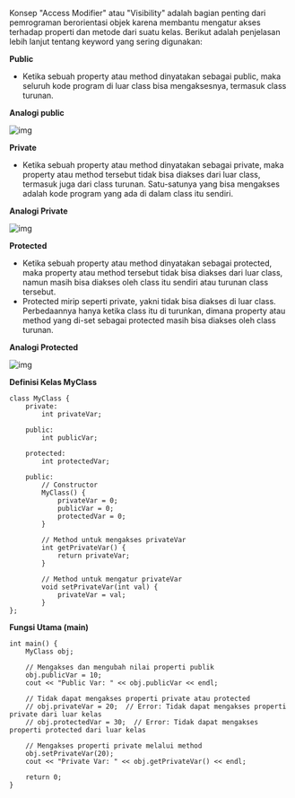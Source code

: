 Konsep "Access Modifier" atau "Visibility" adalah bagian penting dari pemrograman berorientasi objek karena membantu mengatur akses terhadap properti dan metode dari suatu kelas. Berikut adalah penjelasan lebih lanjut tentang keyword yang sering digunakan:

**Public**
- Ketika sebuah property atau method dinyatakan sebagai public, maka seluruh kode program di luar class bisa mengaksesnya, termasuk class turunan.

**Analogi public**

![img](https://github.com/lab-kcks/Modul-STRUKDAT/assets/143340695/7ebe9264-1373-44d0-b8bc-8ba86e77bbd3)

**Private**
- Ketika sebuah property atau method dinyatakan sebagai private, maka property atau method tersebut tidak bisa diakses dari luar class, termasuk juga dari class turunan. Satu-satunya yang bisa mengakses adalah kode program yang ada di dalam class itu sendiri.

**Analogi Private**

![img](https://github.com/lab-kcks/Modul-STRUKDAT/assets/143340695/f4f2834a-7c1c-4299-a477-cc7c20bc34fd)

**Protected**
- Ketika sebuah property atau method dinyatakan sebagai protected, maka property atau method tersebut tidak bisa diakses dari luar class, namun masih bisa diakses oleh class itu sendiri atau turunan class tersebut.
- Protected mirip seperti private, yakni tidak bisa diakses di luar class. Perbedaannya hanya ketika class itu di turunkan, dimana property atau method yang di-set sebagai protected masih bisa diakses oleh class turunan.

**Analogi Protected**

![img](https://github.com/lab-kcks/Modul-STRUKDAT/assets/143340695/2ee7d727-0c57-4aaf-925b-7a041040b3da)

**Definisi Kelas MyClass**
```
class MyClass {
    private:
        int privateVar;

    public:
        int publicVar;

    protected:
        int protectedVar;

    public:
        // Constructor
        MyClass() {
            privateVar = 0;
            publicVar = 0;
            protectedVar = 0;
        }

        // Method untuk mengakses privateVar
        int getPrivateVar() {
            return privateVar;
        }

        // Method untuk mengatur privateVar
        void setPrivateVar(int val) {
            privateVar = val;
        }
};
```

**Fungsi Utama (main)**
```
int main() {
    MyClass obj;
    
    // Mengakses dan mengubah nilai properti publik
    obj.publicVar = 10;
    cout << "Public Var: " << obj.publicVar << endl;

    // Tidak dapat mengakses properti private atau protected
    // obj.privateVar = 20;  // Error: Tidak dapat mengakses properti private dari luar kelas
    // obj.protectedVar = 30;  // Error: Tidak dapat mengakses properti protected dari luar kelas

    // Mengakses properti private melalui method
    obj.setPrivateVar(20);
    cout << "Private Var: " << obj.getPrivateVar() << endl;

    return 0;
}
```
